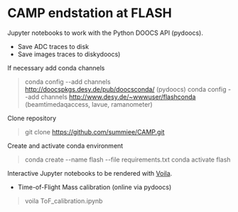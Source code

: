 # CAMP endstation at FLASH

Jupyter notebooks to work with the Python DOOCS API (pydoocs).

* Save ADC traces to disk 
* Save images traces to diskydoocs)

If necessary add conda channels
> conda config --add channels http://doocspkgs.desy.de/pub/doocsconda/
(pydoocs)
> conda config --add channels http://www.desy.de/~wwwuser/flashconda
(beamtimedaqaccess, lavue, ramanometer)

Clone repository
> git clone https://github.com/summiee/CAMP.git

Create and activate conda environment
> conda create --name flash --file requirements.txt
> conda activate flash

Interactive Jupyter notebooks to be rendered with [Voila](https://github.com/voila-dashboards/voila).

* Time-of-Flight Mass calibration (online via pydoocs)

> voila ToF_calibration.ipynb

